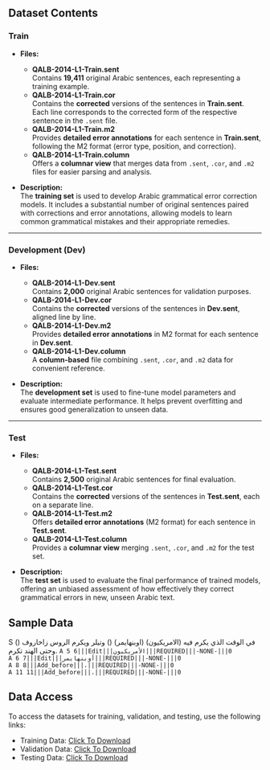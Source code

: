 ## Dataset Contents

### Train
- **Files:**
  - **QALB-2014-L1-Train.sent**  
    Contains **19,411** original Arabic sentences, each representing a training example.
  - **QALB-2014-L1-Train.cor**  
    Contains the **corrected** versions of the sentences in **Train.sent**. Each line corresponds to the corrected form of the respective sentence in the `.sent` file.
  - **QALB-2014-L1-Train.m2**  
    Provides **detailed error annotations** for each sentence in **Train.sent**, following the M2 format (error type, position, and correction).
  - **QALB-2014-L1-Train.column**  
    Offers a **columnar view** that merges data from `.sent`, `.cor`, and `.m2` files for easier parsing and analysis.

- **Description:**  
  The **training set** is used to develop Arabic grammatical error correction models. It includes a substantial number of original sentences paired with corrections and error annotations, allowing models to learn common grammatical mistakes and their appropriate remedies.

---

### Development (Dev)
- **Files:**
  - **QALB-2014-L1-Dev.sent**  
    Contains **2,000** original Arabic sentences for validation purposes.
  - **QALB-2014-L1-Dev.cor**  
    Contains the **corrected** versions of the sentences in **Dev.sent**, aligned line by line.
  - **QALB-2014-L1-Dev.m2**  
    Provides **detailed error annotations** in M2 format for each sentence in **Dev.sent**.
  - **QALB-2014-L1-Dev.column**  
    A **column-based** file combining `.sent`, `.cor`, and `.m2` data for convenient reference.

- **Description:**  
  The **development set** is used to fine-tune model parameters and evaluate intermediate performance. It helps prevent overfitting and ensures good generalization to unseen data.

---

### Test
- **Files:**
  - **QALB-2014-L1-Test.sent**  
    Contains **2,500** original Arabic sentences for final evaluation.
  - **QALB-2014-L1-Test.cor**  
    Contains the **corrected** versions of the sentences in **Test.sent**, each on a separate line.
  - **QALB-2014-L1-Test.m2**  
    Offers **detailed error annotations** (M2 format) for each sentence in **Test.sent**.
  - **QALB-2014-L1-Test.column**  
    Provides a **columnar view** merging `.sent`, `.cor`, and `.m2` for the test set.


- **Description:**  
  The **test set** is used to evaluate the final performance of trained models, offering an unbiased assessment of how effectively they correct grammatical errors in new, unseen Arabic text.

## Sample Data
S في الوقت الذي يكرم فيه (الامريكيون) (اوبنهايمر) () وتيلر ويكرم الروس زاخاروف () وحتى الهند تكرم.
`A 5 6|||Edit|||الأمريكيون|||REQUIRED|||-NONE-|||0`  
`A 6 7|||Edit|||أوبنهايمر|||REQUIRED|||-NONE-|||0`  
`A 8 8|||Add_before|||،|||REQUIRED|||-NONE-|||0`  
`A 11 11|||Add_before|||،|||REQUIRED|||-NONE-|||0`  


## Data Access
To access the datasets for training, validation, and testing, use the following links:
- Training Data: [Click To Download](https://drive.google.com/file/d/1nWCQAENGr2TGC_27vz1NzteqmuXlTDx7/view?usp=sharing)
- Validation Data: [Click To Download](https://drive.google.com/file/d/1h8I0qNsNz1OfRzUQEahB8Zpiqyzi3OmB/view?usp=sharing)
- Testing Data: [Click To Download](https://drive.google.com/file/d/1EQuXoM3Tj5bZqsZxYBakhZ7ZNbFH-1LB/view?usp=sharing)

